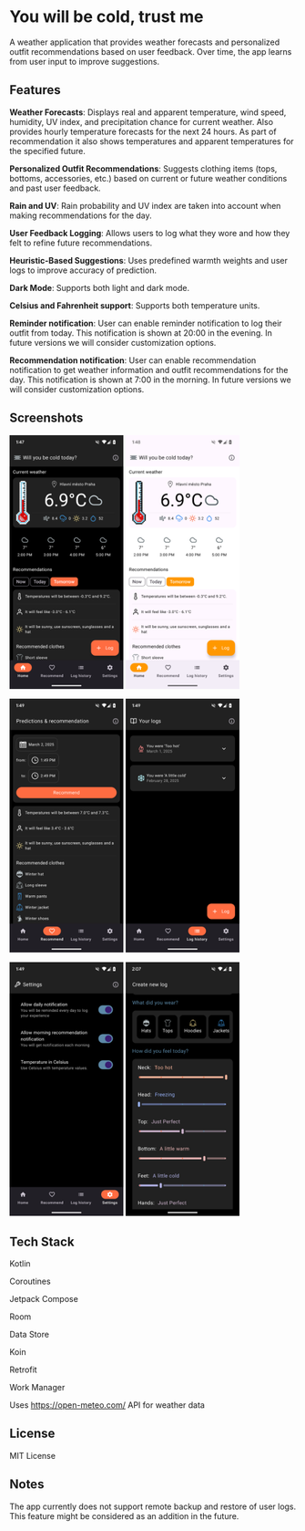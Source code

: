 # You will be cold, trust me
A weather application that provides weather forecasts and personalized outfit recommendations based on user feedback. Over time, the app learns from user input to improve suggestions.

## Features
**Weather Forecasts**: Displays real and apparent temperature, wind speed, humidity, UV index, and precipitation chance for current weather. Also provides hourly temperature forecasts for the next 24 hours. As part of recommendation it also shows temperatures and apparent temperatures for the specified future.

**Personalized Outfit Recommendations**: Suggests clothing items (tops, bottoms, accessories, etc.) based on current or future weather conditions and past user feedback.

**Rain and UV**: Rain probability and UV index are taken into account when making recommendations for the day.

**User Feedback Logging**: Allows users to log what they wore and how they felt to refine future recommendations.

**Heuristic-Based Suggestions**: Uses predefined warmth weights and user logs to improve accuracy of prediction.

**Dark Mode**: Supports both light and dark mode.

**Celsius and Fahrenheit support**: Supports both temperature units.

**Reminder notification**: User can enable reminder notification to log their outfit from today. This notification is shown at 20:00 in the evening. In future versions we will consider customization options.

**Recommendation notification**: User can enable recommendation notification to get weather information and outfit recommendations for the day. This notification is shown at 7:00 in the morning. In future versions we will consider customization options.

## Screenshots
<img src="screenshots/dark_home.png" width="200" alt="">  <img src="screenshots/light_home.png" width="200" alt="">  

<img src="screenshots/recommendations.png" width="200" alt="">  <img src="screenshots/log_history.png" width="200" alt="">

<img src="screenshots/settings.png" width="200" alt="">  <img src="screenshots/add_log.png" width="200" alt=""> 

## Tech Stack
Kotlin

Coroutines

Jetpack Compose

Room

Data Store

Koin

Retrofit

Work Manager

Uses https://open-meteo.com/ API for weather data

## License
MIT License

## Notes
The app currently does not support remote backup and restore of user logs. This feature might be considered as an addition in the future.
